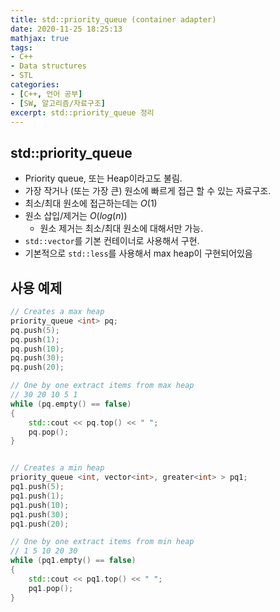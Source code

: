 ```yaml
---
title: std::priority_queue (container adapter)
date: 2020-11-25 18:25:13
mathjax: true
tags: 
- C++
- Data structures
- STL
categories: 
- [C++, 언어 공부]
- [SW, 알고리즘/자료구조]
excerpt: std::priority_queue 정리
---
```


## std::priority_queue

- Priority queue, 또는 Heap이라고도 불림.
- 가장 작거나 (또는 가장 큰) 원소에 빠르게 접근 할 수 있는 자료구조.
- 최소/최대 원소에 접근하는데는 $O(1)$
- 원소 삽입/제거는 $O(log (n))$
  - 원소 제거는 최소/최대 원소에 대해서만 가능.
- `std::vector`를 기본 컨테이너로 사용해서 구현.
- 기본적으로 `std::less`를 사용해서 max heap이 구현되어있음

## 사용 예제

```cpp
// Creates a max heap
priority_queue <int> pq;
pq.push(5);
pq.push(1);
pq.push(10);
pq.push(30);
pq.push(20);

// One by one extract items from max heap
// 30 20 10 5 1 
while (pq.empty() == false)
{
    std::cout << pq.top() << " ";
    pq.pop();
}


// Creates a min heap
priority_queue <int, vector<int>, greater<int> > pq1;
pq1.push(5);
pq1.push(1);
pq1.push(10);
pq1.push(30);
pq1.push(20);

// One by one extract items from min heap
// 1 5 10 20 30 
while (pq1.empty() == false)
{
    std::cout << pq1.top() << " ";
    pq1.pop();
}
```